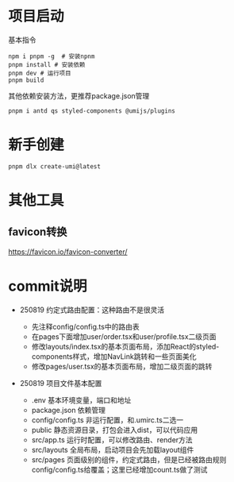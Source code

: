 # 项目启动
基本指令
```
npm i pnpm -g  # 安装npnm
pnpm install # 安装依赖
pnpm dev # 运行项目
pnpm build
```

其他依赖安装方法，更推荐package.json管理
```
pnpm i antd qs styled-components @umijs/plugins
```

# 新手创建
```
pnpm dlx create-umi@latest
```

# 其他工具
## favicon转换
https://favicon.io/favicon-converter/

# commit说明

- 250819 约定式路由配置：这种路由不是很灵活
    - 先注释config/config.ts中的路由表 
    - 在pages下面增加user/order.tsx和user/profile.tsx二级页面
    - 修改layouts/index.tsx的基本页面布局，添加React的styled-components样式，增加NavLink跳转和一些页面美化
    - 修改pages/user.tsx的基本页面布局，增加二级页面的跳转

- 250819 项目文件基本配置
    - .env 基本环境变量，端口和地址 
    - package.json 依赖管理
    - config/config.ts 非运行配置，和.umirc.ts二选一
    - public 静态资源目录，打包会进入dist，可以代码应用
    - src/app.ts 运行时配置，可以修改路由、render方法
    - src/layouts 全局布局，启动项目会先加载layout组件
    - src/pages 页面级别的组件，约定式路由，但是已经被路由规则config/config.ts给覆盖；这里已经增加count.ts做了测试